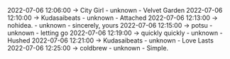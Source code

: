 2022-07-06 12:06:00 -> City Girl - unknown - Velvet Garden
2022-07-06 12:10:00 -> Kudasaibeats - unknown - Attached
2022-07-06 12:13:00 -> nohidea. - unknown - sincerely, yours
2022-07-06 12:15:00 -> potsu - unknown - letting go
2022-07-06 12:19:00 -> quickly quickly - unknown - Hushed
2022-07-06 12:21:00 -> Kudasaibeats - unknown - Love Lasts
2022-07-06 12:25:00 -> coldbrew - unknown - Simple.
